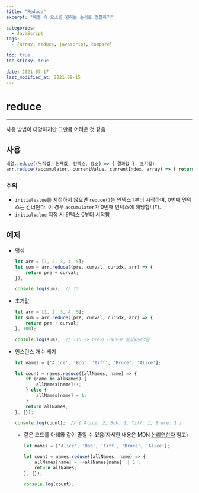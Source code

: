 ```yaml
---
title: "Reduce"
excerpt: "배열 속 요소를 원하는 순서로 정렬하기"

categories:
  - JavaScript
tags:
  - [array, reduce, javascript, compare]

toc: true
toc_sticky: true
 
date: 2021-07-17
last_modified_at: 2021-08-15
---
```


# reduce

---

사용 방법이 다양하지만 그만큼 어려운 것 같음

## 사용

```jsx
배열.reduce((누적값, 현재값, 인덱스, 요소) => { 결과값 }, 초기값);
arr.reduce((accumulator, currentValue, currentIndex, array) => { return }, initialValue);
```

### 주의

- `initialValue`를 지정하지 않으면 `reduce()`는 인덱스 1부터 시작하며, 0번째 인덱스는 건너뛴다. 이 경우 `accumulater`가 0번째 인덱스에 해당합니다.
- `initialValue` 지정 시 인텍스 0부터 시작함

## 예제

- 덧셈
    
    ```jsx
    let arr = [1, 2, 3, 4, 5];
    let sum = arr.reduce((pre, curval, curidx, arr) => {
    	return pre + curval;
    });
    
    console.log(sum);  // 15
    ```
    
- 초기값
    
    ```jsx
    let arr = [1, 2, 3, 4, 5];
    let sum = arr.reduce((pre, curval, curidx, arr) => {
    	return pre + curval;
    }, 100);
    
    console.log(sum);  // 115 -> pre가 100으로 설정되어있음
    ```
    
- 인스턴스 개수 세기
    
    ```jsx
    let names = ['Alice', 'Bob', 'Tiff', 'Bruce', 'Alice'];
    
    let count = names.reduce((allNames, name) => {
    	if (name in allNames) {
    		allNames[name]++;
    	} else {
    		allNames[name] = 1;
    	}
    	return allNames;
    }, {});
    
    console.log(count);  // { Alice: 2, Bob: 1, Tiff: 1, Bruce: 1 }
    ```
    
    - 같은 코드를 아래와 같이 줄일 수 있음(자세한 내용은 MDN [논리연산자](https://developer.mozilla.org/ko/docs/Web/JavaScript/Guide/Expressions_and_Operators#logical_operators) 참고)
        
        ```jsx
        let names = ['Alice', 'Bob', 'Tiff', 'Bruce', 'Alice'];
        
        let count = names.reduce((allNames, name) => {
        	allNames[name] = ++allNames[name] || 1 ;
        	return allNames;
        }, {});
        
        console.log(count);
        ```